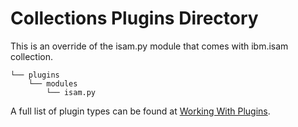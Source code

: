 # Collections Plugins Directory

This is an override of the isam.py module that comes with ibm.isam collection.
```
└── plugins
    └── modules
        └── isam.py
```

A full list of plugin types can be found at [Working With Plugins](https://docs.ansible.com/ansible/2.10/plugins/plugins.html).
